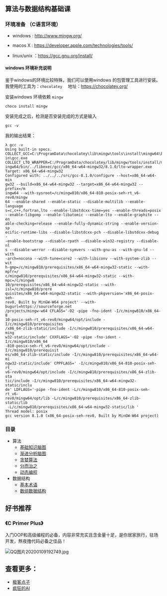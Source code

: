 ## 算法与数据结构基础课

### 环境准备 （C语言环境）

- windows  :  http://www.mingw.org/

- macos X : https://developer.apple.com/technologies/tools/

- linux/unix ：https://gcc.gnu.org/install/

#### windows 环境补充说明

鉴于windows的环境比较特殊，我们可以使用windows 的包管理工具进行安装。
我使用的工具为：`chocolatey  `
地址：https://chocolatey.org/

安装windows 环境依赖 `mingw`
```shell script
choco install mingw
```
安装完成之后，检测是否安装完成的方式是输入 
```shell script
gcc -v
 ```
我的输出结果：
```shell script
λ gcc -v                                                               
Using built-in specs.                                                  
COLLECT_GCC=C:\ProgramData\chocolatey\lib\mingw\tools\install\mingw64\b
in\gcc.exe                                                             
COLLECT_LTO_WRAPPER=C:/ProgramData/chocolatey/lib/mingw/tools/install/m
ingw64/bin/../libexec/gcc/x86_64-w64-mingw32/8.1.0/lto-wrapper.exe     
Target: x86_64-w64-mingw32                                             
Configured with: ../../../src/gcc-8.1.0/configure --host=x86_64-w64-min
gw32 --build=x86_64-w64-mingw32 --target=x86_64-w64-mingw32 --prefix=/m
ingw64 --with-sysroot=/c/mingw810/x86_64-810-posix-seh-rt_v6-rev0/mingw
64 --enable-shared --enable-static --disable-multilib --enable-language
s=c,c++,fortran,lto --enable-libstdcxx-time=yes --enable-threads=posix 
--enable-libgomp --enable-libatomic --enable-lto --enable-graphite --en
able-checking=release --enable-fully-dynamic-string --enable-version-sp
ecific-runtime-libs --disable-libstdcxx-pch --disable-libstdcxx-debug -
-enable-bootstrap --disable-rpath --disable-win32-registry --disable-nl
s --disable-werror --disable-symvers --with-gnu-as --with-gnu-ld --with
-arch=nocona --with-tune=core2 --with-libiconv --with-system-zlib --wit
h-gmp=/c/mingw810/prerequisites/x86_64-w64-mingw32-static --with-mpfr=/
c/mingw810/prerequisites/x86_64-w64-mingw32-static --with-mpc=/c/mingw8
10/prerequisites/x86_64-w64-mingw32-static --with-isl=/c/mingw810/prere
quisites/x86_64-w64-mingw32-static --with-pkgversion='x86_64-posix-seh-
rev0, Built by MinGW-W64 project' --with-bugurl=https://sourceforge.net
/projects/mingw-w64 CFLAGS='-O2 -pipe -fno-ident -I/c/mingw810/x86_64-8
10-posix-seh-rt_v6-rev0/mingw64/opt/include -I/c/mingw810/prerequisites
/x86_64-zlib-static/include -I/c/mingw810/prerequisites/x86_64-w64-ming
w32-static/include' CXXFLAGS='-O2 -pipe -fno-ident -I/c/mingw810/x86_64
-810-posix-seh-rt_v6-rev0/mingw64/opt/include -I/c/mingw810/prerequisit
es/x86_64-zlib-static/include -I/c/mingw810/prerequisites/x86_64-w64-mi
ngw32-static/include' CPPFLAGS=' -I/c/mingw810/x86_64-810-posix-seh-rt_
v6-rev0/mingw64/opt/include -I/c/mingw810/prerequisites/x86_64-zlib-sta
tic/include -I/c/mingw810/prerequisites/x86_64-w64-mingw32-static/inclu
de' LDFLAGS='-pipe -fno-ident -L/c/mingw810/x86_64-810-posix-seh-rt_v6-
rev0/mingw64/opt/lib -L/c/mingw810/prerequisites/x86_64-zlib-static/lib
 -L/c/mingw810/prerequisites/x86_64-w64-mingw32-static/lib '           
Thread model: posix                                                    
gcc version 8.1.0 (x86_64-posix-seh-rev0, Built by MinGW-W64 project)  
```

### 目录
- 算法
    - [基础知识脑图](./algorithms_basics.md)
    - [渐进分析脑图](img/asymptotic_analysis.md)
    - [贪婪算法](./greedy_algorithms.md)
    - [分而治之](divide_and_conquer.md)
    - [动态编程](dynamic_programming.md)
- 数据结构
    - [基本术语](data_structures_basics.md)
    - [数组数据结构](array_data_structure.md)
## 好书推荐

### 《C Primer Plus》

入门OOP和高级编程的必备，内容非常充实且含金量十足，是你居家旅行，驻场开发，熬夜撸代码必备之佳品！

![QQ图片20200109192749.jpg](https://static.nodejs7.com/2020/01/1810737903.jpg!750_375)





## 查看更多：

- [极客点子](http://geek.thickink.com/)
- [疯狂的AI](https://ai.nodejs7.com/)
